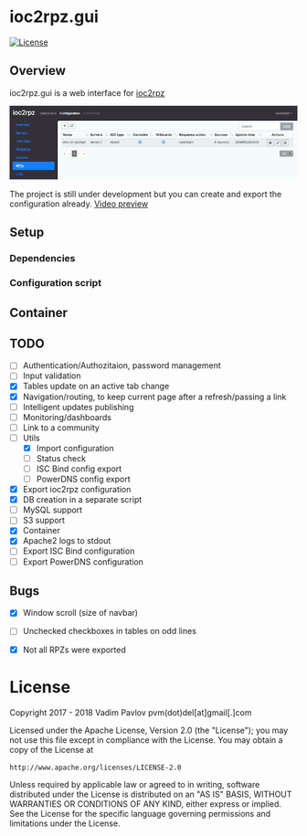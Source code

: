 # ioc2rpz.gui
[![License](https://img.shields.io/badge/License-Apache%202.0-blue.svg)](https://opensource.org/licenses/Apache-2.0)  

## Overview
ioc2rpz.gui is a web interface for [ioc2rpz](https://github.com/Homas/ioc2rpz)

<p align="center"><img src="https://github.com/Homas/ioc2rpz.gui/blob/master/ioc2rpz.gui.png"></p>

The project is still under development but you can create and export the configuration already.
[Video preview](https://youtu.be/rFhmmGy-MSs)

## Setup
### Dependencies
### Configuration script

## Container


## TODO
- [ ] Authentication/Authozitaion, password management
- [ ] Input validation
- [x] Tables update on an active tab change
- [x] Navigation/routing, to keep current page after a refresh/passing a link
- [ ] Intelligent updates publishing
- [ ] Monitoring/dashboards
- [ ] Link to a community
- [ ] Utils
    - [x] Import configuration
    - [ ] Status check
    - [ ] ISC Bind config export
    - [ ] PowerDNS config export
- [x] Export ioc2rpz configuration
- [x] DB creation in a separate script
- [ ] MySQL support
- [ ] S3 support
- [x] Container
- [x] Apache2 logs to stdout
- [ ] Export ISC Bind configuration
- [ ] Export PowerDNS configuration

## Bugs
- [x] Window scroll (size of navbar)
- [ ] Unchecked checkboxes in tables on odd lines
- [x] Not all RPZs were exported


# License
Copyright 2017 - 2018 Vadim Pavlov pvm(dot)del[at]gmail[.]com

Licensed under the Apache License, Version 2.0 (the "License"); you may not use this file except in compliance with the License.
You may obtain a copy of the License at  
  
    http://www.apache.org/licenses/LICENSE-2.0  
  
Unless required by applicable law or agreed to in writing, software distributed under the License is distributed on an "AS IS" BASIS, WITHOUT WARRANTIES OR CONDITIONS OF ANY KIND, either express or implied. See the License for the specific language governing permissions and limitations under the License.
